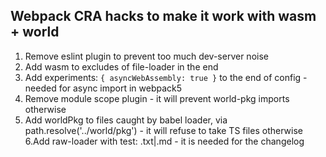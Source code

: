 ## Webpack CRA hacks to make it work with wasm + world
1. Remove eslint plugin to prevent too much dev-server noise
2. Add wasm to excludes of file-loader in the end
3. Add  experiments: `{ asyncWebAssembly: true }` to the end of config - needed for async import in webpack5
4. Remove module scope plugin - it will prevent world-pkg imports otherwise
5. Add worldPkg to files caught by babel loader, via path.resolve('../world/pkg') - it will refuse to take TS files otherwise
6.Add raw-loader with test: .txt|.md - it is needed for the changelog
